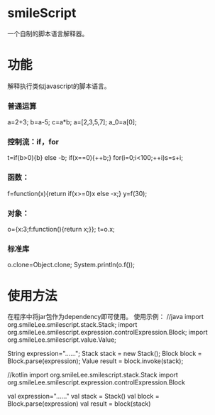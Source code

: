 # smileScript
一个自制的脚本语言解释器。

# 功能
解释执行类似javascript的脚本语言。
### 普通运算
a=2+3;
b=a-5;
c=a*b;
a=[2,3,5,7];
a_0=a[0];
### 控制流：if，for
t=if(b>0){b} else -b;
if(x==0){++b;}
for(i=0;i<100;++i)s=s+i;
### 函数：
f=function(x){return if(x>=0)x else -x;}
y=f(30);
### 对象：
o={x:3;f:function(){return x;}};
t=o.x;
### 标准库
o.clone=Object.clone;
System.println(o.f());

# 使用方法
在程序中将jar包作为dependency即可使用。
使用示例：
//java
import org.smileLee.smilescript.stack.Stack;
import org.smileLee.smilescript.expression.controlExpression.Block;
import org.smileLee.smilescript.value.Value;

String expression="......";
Stack stack = new Stack();
Block block = Block.parse(expression);
Value result = block.invoke(stack);

//kotlin
import org.smileLee.smilescript.stack.Stack
import org.smileLee.smilescript.expression.controlExpression.Block

val expression="......"
val stack = Stack()
val block = Block.parse(expression)
val result = block(stack)
